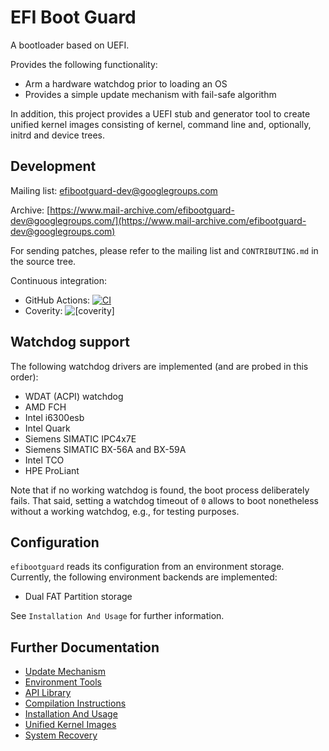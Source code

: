 # EFI Boot Guard #

A bootloader based on UEFI.

Provides the following functionality:
* Arm a hardware watchdog prior to loading an OS
* Provides a simple update mechanism with fail-safe algorithm

In addition, this project provides a UEFI stub and generator tool to create
unified kernel images consisting of kernel, command line and, optionally,
initrd and device trees.

## Development ##

Mailing list:
[efibootguard-dev@googlegroups.com](efibootguard-dev@googlegroups.com)

Archive:
[https://www.mail-archive.com/efibootguard-dev@googlegroups.com/](https://www.mail-archive.com/efibootguard-dev@googlegroups.com)

For sending patches, please refer to the mailing list and `CONTRIBUTING.md` in
the source tree.

Continuous integration:
* GitHub Actions: [![CI](https://github.com/siemens/efibootguard/actions/workflows/main.yaml/badge.svg?branch=master)](https://github.com/siemens/efibootguard/actions/workflows/main.yaml)
* Coverity: ![[coverity]](https://img.shields.io/coverity/scan/13885.svg)

## Watchdog support ##

The following watchdog drivers are implemented (and are probed in this order):
* WDAT (ACPI) watchdog
* AMD FCH
* Intel i6300esb
* Intel Quark
* Siemens SIMATIC IPC4x7E
* Siemens SIMATIC BX-56A and BX-59A
* Intel TCO
* HPE ProLiant

Note that if no working watchdog is found, the boot process deliberately fails.
That said, setting a watchdog timeout of `0` allows to boot nonetheless without
a working watchdog, e.g., for testing purposes.

## Configuration ##

`efibootguard` reads its configuration from an environment storage. Currently,
the following environment backends are implemented:
* Dual FAT Partition storage

See `Installation And Usage` for further information.

## Further Documentation ##

* [Update Mechanism](docs/UPDATE.md)
* [Environment Tools](docs/TOOLS.md)
* [API Library](docs/API.md)
* [Compilation Instructions](docs/COMPILE.md)
* [Installation And Usage](docs/USAGE.md)
* [Unified Kernel Images](docs/UNIFIED-KERNEL.md)
* [System Recovery](docs/RECOVERY.md)
